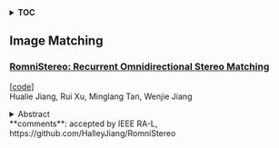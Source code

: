 <details>
  <summary><b>TOC</b></summary>
  <ol>
    <li><a href=#image-matching>Image Matching</a></li>
      <ul>
        <li><a href=#RomniStereo:-Recurrent-Omnidirectional-Stereo-Matching>RomniStereo: Recurrent Omnidirectional Stereo Matching</a></li>
      </ul>
    </li>
  </ol>
</details>

## Image Matching  

### [RomniStereo: Recurrent Omnidirectional Stereo Matching](http://arxiv.org/abs/2401.04345)  
[[code](https://github.com/halleyjiang/romnistereo)]  
Hualie Jiang, Rui Xu, Minglang Tan, Wenjie Jiang  
<details>  
  <summary>Abstract</summary>  
  <ol>  
    Omnidirectional stereo matching (OSM) is an essential and reliable means for $360^{\circ}$ depth sensing. However, following earlier works on conventional stereo matching, prior state-of-the-art (SOTA) methods rely on a 3D encoder-decoder block to regularize the cost volume, causing the whole system complicated and sub-optimal results. Recently, the Recurrent All-pairs Field Transforms (RAFT) based approach employs the recurrent update in 2D and has efficiently improved image-matching tasks, \ie, optical flow, and stereo matching. To bridge the gap between OSM and RAFT, we mainly propose an opposite adaptive weighting scheme to seamlessly transform the outputs of spherical sweeping of OSM into the required inputs for the recurrent update, thus creating a recurrent omnidirectional stereo matching (RomniStereo) algorithm. Furthermore, we introduce two techniques, \ie, grid embedding and adaptive context feature generation, which also contribute to RomniStereo's performance. Our best model improves the average MAE metric by 40.7\% over the previous SOTA baseline across five datasets. When visualizing the results, our models demonstrate clear advantages on both synthetic and realistic examples. The code is available at \url{https://github.com/HalleyJiang/RomniStereo}.  
  </ol>  
</details>  
**comments**: accepted by IEEE RA-L, https://github.com/HalleyJiang/RomniStereo  
  
  



